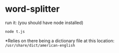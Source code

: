 word-splitter
=============

run it: (you should have node installed)

    node t.js
    
*Relies on there being a dictionary file at this location: `/usr/share/dict/american-english`
